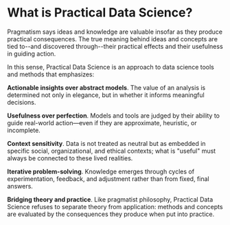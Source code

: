 # What is Practical Data Science? 

Pragmatism says ideas and knowledge are valuable insofar as they produce practical consequences. The true meaning behind ideas and concepts are tied to--and discovered through--their practical effects and their usefulness in guiding action. 

In this sense, Practical Data Science is an approach to data science tools and methods that emphasizes:

**Actionable insights over abstract models**. The value of an analysis is determined not only in elegance, but in whether it informs meaningful decisions.

**Usefulness over perfection**. Models and tools are judged by their ability to guide real-world action—even if they are approximate, heuristic, or incomplete.

**Context sensitivity**. Data is not treated as neutral but as embedded in specific social, organizational, and ethical contexts; what is "useful" must always be connected to these lived realities.

**Iterative problem-solving**. Knowledge emerges through cycles of experimentation, feedback, and adjustment rather than from fixed, final answers.

**Bridging theory and practice**. Like pragmatist philosophy, Practical Data Science refuses to separate theory from application: methods and concepts are evaluated by the consequences they produce when put into practice.
